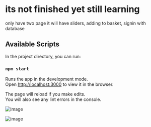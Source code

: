 # its not finished yet still learning

only have two page it will have sliders, adding to basket, signin with database

## Available Scripts

In the project directory, you can run:

### `npm start`

Runs the app in the development mode.\
Open [http://localhost:3000](http://localhost:3000) to view it in the browser.

The page will reload if you make edits.\
You will also see any lint errors in the console.



![image](https://user-images.githubusercontent.com/64736322/119564451-7b465500-bdb1-11eb-976a-c1a35ef20f7f.png)



![image](https://user-images.githubusercontent.com/64736322/119564610-a4ff7c00-bdb1-11eb-9f8e-9c542aef60ee.png)
